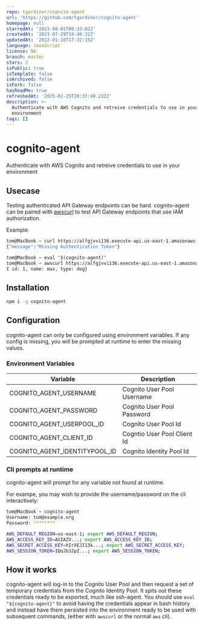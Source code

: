 ```yaml
---
repo: tgardiner/cognito-agent
url: 'https://github.com/tgardiner/cognito-agent'
homepage: null
starredAt: '2021-08-01T00:33:02Z'
createdAt: '2021-07-29T19:46:32Z'
updatedAt: '2022-01-10T17:32:15Z'
language: JavaScript
license: NA
branch: master
stars: 2
isPublic: true
isTemplate: false
isArchived: false
isFork: false
hasReadMe: true
refreshedAt: '2025-02-25T20:37:49.232Z'
description: >-
  Authenticate with AWS Cognito and retreive credentials to use in your
  environment
tags: []
---
```


# cognito-agent
Authenticate with AWS Cognito and retreive credentials to use in your environment

## Usecase

Testing authenticated API Gateway endpoints can be hard.  cognito-agent can be paired with [awscurl](https://github.com/okigan/awscurl/) to test API Gateway endpoints that use IAM authorization.

Example:

```bash
tom@MacBook ~ curl https://alfgjvvi136.execute-api.us-east-1.amazonaws.com/dev/v1/pets
{"message":"Missing Authentication Token"}

tom@MacBook ~ eval "$(cognito-agent)"
tom@MacBook ~ awscurl https://alfgjvvi136.execute-api.us-east-1.amazonaws.com/dev/v1/pets
{ id: 1, name: max, type: dog}
```

## Installation

```bash
npm i -g cognito-agent
```

## Configuration

cognito-agent can only be configured using environment variables.  If any config is missing, you will be prompted at runtime to enter the missing values.

### Environment Variables

| Variable                      | Description                 |
| ----------------------------- | --------------------------- |
| COGNITO_AGENT_USERNAME        | Cognito User Pool Username  |
| COGNITO_AGENT_PASSWORD        | Cognito User Pool Password  |
| COGNITO_AGENT_USERPOOL_ID     | Cognito User Pool Id        |
| COGNITO_AGENT_CLIENT_ID       | Cogntio User Pool Client Id |
| COGNITO_AGENT_IDENTITYPOOL_ID | Cognito Identity Pool Id    |

### Cli prompts at runtime

cognito-agent will prompt for any variable not found at runtime.

For exampe, you may wish to provide the username/password on the cli interactively:

```bash
tom@MacBook ~ cognito-agent
Username: tom@example.org
Password: ********

AWS_DEFAULT_REGION=us-east-1; export AWS_DEFAULT_REGION;
AWS_ACCESS_KEY_ID=ASIAZV...; export AWS_ACCESS_KEY_ID;
AWS_SECRET_ACCESS_KEY=hIrXEJI13k...; export AWS_SECRET_ACCESS_KEY;
AWS_SESSION_TOKEN=IQoJb3JpZ...; export AWS_SESSION_TOKEN;
```

## How it works

cognito-agent will log-in to the Cognito User Pool and then request a set of temporary credentials from the Cognito Identity Pool.  It spits out these credentials ready to be exported, much like ssh-agent.  You should use `eval "${cognito-agent}"` to avoid having the credentials appear in bash history and instead have them persisted into the environment ready to be used with subsequent commands, (either with `awscurl` or the normal `aws` cli).
